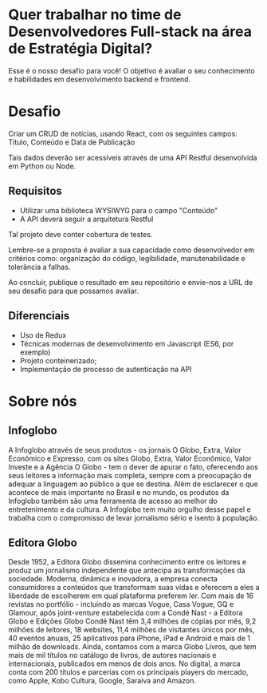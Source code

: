 # Quer trabalhar no time de Desenvolvedores Full-stack na área de Estratégia Digital?

Esse é o nosso desafio para você! O objetivo é avaliar o seu conhecimento e habilidades em desenvolvimento backend e frontend.

# Desafio

Criar um CRUD de notícias, usando React, com os seguintes campos: Título, Conteúdo e Data de Publicação

Tais dados deverão ser acessíveis através de uma API Restful desenvolvida em Python ou Node.

## Requisitos

* Utilizar uma biblioteca WYSIWYG para o campo "Conteúdo"
* A API deverá seguir a arquitetura Restful

Tal projeto deve conter cobertura de testes.

Lembre-se a proposta é avaliar a sua capacidade como desenvolvedor em critérios como: organização do código, legibilidade, manutenabilidade e tolerância a falhas.

Ao concluir, publique o resultado em seu repositório e envie-nos a URL de seu desafio para que possamos avaliar.

## Diferenciais

* Uso de Redux
* Técnicas modernas de desenvolvimento em Javascript (ES6, por exemplo)
* Projeto conteinerizado;
* Implementação de processo de autenticação na API


# Sobre nós

## Infoglobo
A Infoglobo através de seus produtos - os jornais O Globo, Extra, Valor Econômico e Expresso, com os sites Globo, Extra, Valor Econômico, Valor Investe e a Agência O Globo - tem o dever de apurar o fato, oferecendo aos seus leitores a informação mais completa, sempre com a preocupação de adequar a linguagem ao público a que se destina. Além de esclarecer o que acontece de mais importante no Brasil e no mundo, os produtos da Infoglobo também são uma ferramenta de acesso ao melhor do entretenimento e da cultura. A Infoglobo tem muito orgulho desse papel e trabalha com o compromisso de levar jornalismo sério e isento à população.

## Editora Globo
Desde 1952, a Editora Globo dissemina conhecimento entre os leitores e produz um jornalismo independente que antecipa as transformações da sociedade. Moderna, dinâmica e inovadora, a empresa conecta consumidores a conteúdos que transformam suas vidas e oferecem a eles a liberdade de escolherem em qual plataforma preferem ler. Com mais de 16 revistas no portfólio - incluindo as marcas Vogue, Casa Vogue, GQ e Glamour, após joint-venture estabelecida com a Condé Nast - a Editora Globo e Edições Globo Condé Nast têm 3,4 milhões de cópias por mês, 9,2 milhões de leitores, 18 websites, 11,4 milhões de visitantes únicos por mês, 40 eventos anuais, 25 aplicativos para iPhone, iPad e Android e mais de 1 milhão de downloads. Ainda, contamos com a marca Globo Livros, que tem mais de mil títulos no catálogo de livros, de autores nacionais e internacionais, publicados em menos de dois anos. No digital, a marca conta com 200 títulos e parcerias com os principais players do mercado, como Apple, Kobo Cultura, Google, Saraiva and Amazon.

